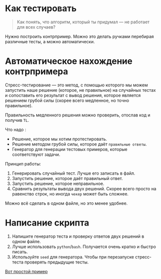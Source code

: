 # Как тестировать

> Как понять, что алгоритм, который ты придумал &mdash; не работает для всех случаев?

Нужно построить контрпример. Можно это делать ручками перебирая различные тесты, а можно автоматически.

Автоматическое нахождение контрпримера
===

Cтресс-тестирование &mdash; это метод, с помощью которого мы можем запустить наше решение (которое, не правильное) на случайных тестах и сопоставить его результат с вывод решения, которое является решением грубой силы (скорее всего медленное, но точно правильное).

Правильность медленного решения можно проверить, отослав код и получив `TL`.

Что надо :
* Решение, которое мы хотим протестировать.
* Решение методом грубой силы, которое даёт `правильные ответы`.
* Генератор для генерации тестовых примеров, которые соответствуют задачи.

Принцип работы: 
1. Генерировать случайный тест. Лучше его записать в файл.
2. Запустить решение, которое даёт правильный ответ.
3. Запустить решение, которое неправильное.
4. Сравнить результаты вывода двух решений. Скорее всего просто на равенство строк, но иногда `чекер` может быть сложнее.

Можно всё сделать в одном файле, но это менее удобнее.

Написание скрипта
===

1. Напишите генератор теста и проверку ответов двух решений в одном файле.
2. Лучше использовать `python`/`bash`. Получается очень кратко и быстро писать.
3. Используйте `seed` для генератора. Чтобы при перезапуске стресс-теста проверять предыдущие тесты. 

[Вот простой пример](https://pastebin.com/cRGvAuPJ)